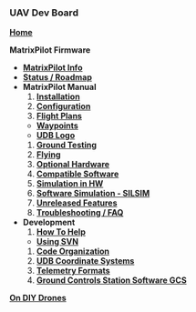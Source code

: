 ### UAV Dev Board

**[Home](Home.md)**

**MatrixPilot Firmware**
  * **[MatrixPilot Info](MatrixPilot.md)**
  * **[Status / Roadmap](ProjectStatus.md)**
  * **MatrixPilot Manual**
    1. **[Installation](HowToInstall.md)**
    1. **[Configuration](HowToConfigure.md)**
    1. **[Flight Plans](FlightPlans.md)**
      * **[Waypoints](WayPoints.md)**
      * **[UDB Logo](UDBLogo.md)**
    1. **[Ground Testing](GroundTest.md)**
    1. **[Flying](Flying.md)**
    1. **[Optional Hardware](CompatibleHardware.md)**
    1. **[Compatible Software](CompatibleSoftware.md)**
    1. **[Simulation in HW](HardwareInLoop.md)**
    1. **[Software Simulation - SILSIM](SoftwareInLoop.md)**
    1. **[Unreleased Features](UnreleasedFeatures.md)**
    1. **[Troubleshooting / FAQ](Troubleshooting.md)**
  * **Development**
    1. **[How To Help](HowToContribute.md)**
      * **[Using SVN](UsingSubversion.md)**
    1. **[Code Organization](CodeOrganization.md)**
    1. **[UDB Coordinate Systems](UDBCoordinateSystems.md)**
    1. **[Telemetry Formats](TelemetryFormats.md)**
    1. **[Ground Controls Station Software GCS](GroundControlStation.md)**

**[On DIY Drones](http://diydrones.com/page/uav-devboard)**